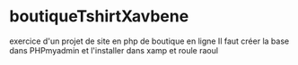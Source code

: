 # boutiqueTshirtXavbene

exercice d'un projet de site en php de boutique en ligne
Il faut créer la base dans PHPmyadmin et l'installer dans xamp
et roule raoul
